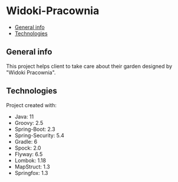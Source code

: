 # Widoki-Pracownia
* [General info](#general-info)
* [Technologies](#technologies)
## General info
This project helps client to take care about their garden designed by "Widoki Pracownia".
	
## Technologies
Project created with:
* Java: 11
* Groovy: 2.5
* Spring-Boot: 2.3
* Spring-Security: 5.4
* Gradle: 6
* Spock: 2.0
* Flyway: 6.5
* Lombok: 1.18
* MapStruct: 1.3
* Springfox: 1.3